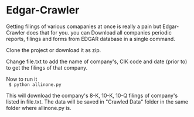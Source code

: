 Edgar-Crawler
=============

 Getting filings of various comapanies at once is really a pain but Edgar-Crawler does that for you.
 you can Download all companies  periodic reports, filings and forms from EDGAR database in a single command.
 
 Clone the project or download it as zip. 
 
 Change file.txt to add the name of company's, CIK code and date (prior to) to get the filings of that company.
 
 Now to run it <br/>
   <code> $ python allinone.py </code>
   
 This will download the company's 8-K, 10-K, 10-Q filings of company's listed in file.txt. The data will be saved in "Crawled
 Data" folder in the same folder where allinone.py is.
